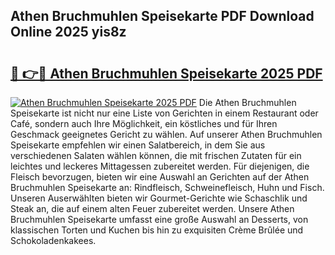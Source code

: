## Athen Bruchmuhlen Speisekarte PDF Download Online 2025 yis8z

# <h2><a href="http://gcb6p1l.nevu.top/?p=Athen+Bruchmuhlen+Speisekarte">🔗 👉🔴 Athen Bruchmuhlen Speisekarte 2025 PDF</a></h2>

[![Athen Bruchmuhlen Speisekarte 2025 PDF](https://i.imgur.com/dBaPXMq.png)](http://gcb6p1l.nevu.top/?p=Athen+Bruchmuhlen+Speisekarte)
Die Athen Bruchmuhlen Speisekarte ist nicht nur eine Liste von Gerichten in einem Restaurant oder Café, sondern auch Ihre Möglichkeit, ein köstliches und für Ihren Geschmack geeignetes Gericht zu wählen. Auf unserer Athen Bruchmuhlen Speisekarte empfehlen wir einen Salatbereich, in dem Sie aus verschiedenen Salaten wählen können, die mit frischen Zutaten für ein leichtes und leckeres Mittagessen zubereitet werden. Für diejenigen, die Fleisch bevorzugen, bieten wir eine Auswahl an Gerichten auf der Athen Bruchmuhlen Speisekarte an: Rindfleisch, Schweinefleisch, Huhn und Fisch. Unseren Auserwählten bieten wir Gourmet-Gerichte wie Schaschlik und Steak an, die auf einem alten Feuer zubereitet werden. Unsere Athen Bruchmuhlen Speisekarte umfasst eine große Auswahl an Desserts, von klassischen Torten und Kuchen bis hin zu exquisiten Crème Brûlée und Schokoladenkakees.
